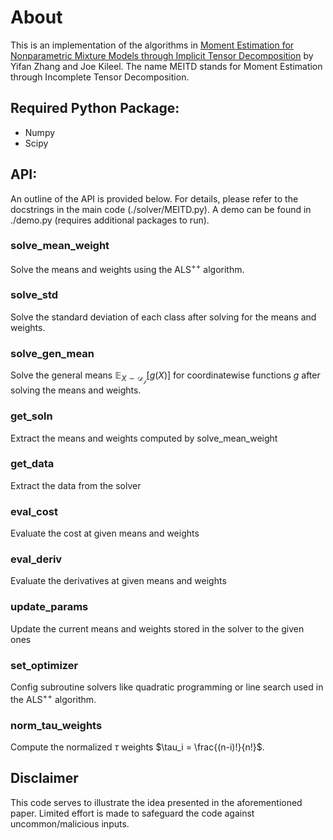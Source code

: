 # About
This is an implementation of the algorithms in [<ins>Moment Estimation for Nonparametric Mixture Models through Implicit Tensor Decomposition</ins>](https://arxiv.org/abs/2210.14386) by Yifan Zhang and Joe Kileel. The name MEITD stands for Moment Estimation through Incomplete Tensor Decomposition.

## Required Python Package:
* Numpy
* Scipy

## API:
An outline of the API is provided below. For details, please refer to the docstrings in the main code (./solver/MEITD.py). A demo can be found in ./demo.py (requires additional packages to run).

### solve_mean_weight
Solve the means and weights using the $\text{ALS}^{++}$ algorithm.

### solve_std
Solve the standard deviation of each class after solving for the means and weights.

### solve_gen_mean
Solve the general means $\mathbb{E}_{X\sim\mathcal{D_j}}[g(X)]$ for coordinatewise functions $g$ after solving the means and weights.

### get_soln
Extract the means and weights computed by solve_mean_weight

### get_data
Extract the data from the solver

### eval_cost
Evaluate the cost at given means and weights

### eval_deriv
Evaluate the derivatives at given means and weights

### update_params
Update the current means and weights stored in the solver to the given ones

### set_optimizer
Config subroutine solvers like quadratic programming or line search used in the $\text{ALS}^{++}$ algorithm.

### norm_tau_weights
Compute the normalized $\tau$ weights $\tau_i = \frac{(n-i)!}{n!}$.

## Disclaimer
This code serves to illustrate the idea presented in the aforementioned paper. Limited effort is made to safeguard the code against uncommon/malicious inputs.
